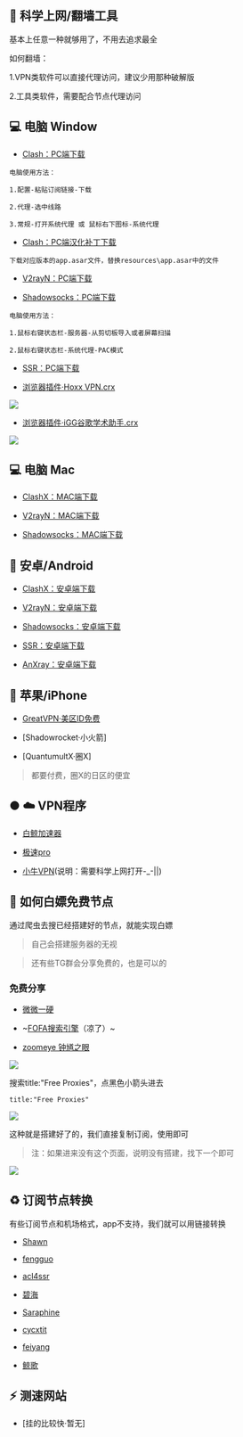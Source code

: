 ## :ocean: 科学上网/翻墙工具


基本上任意一种就够用了，不用去追求最全

如何翻墙：

1.VPN类软件可以直接代理访问，建议少用那种破解版

2.工具类软件，需要配合节点代理访问


## :computer: 电脑 Window


* [Clash：PC端下载](https://github.com/Fndroid/clash_for_windows_pkg/releases)

```
电脑使用方法：

1.配置-粘贴订阅链接-下载

2.代理-选中线路

3.常规-打开系统代理 或 鼠标右下图标-系统代理
```

* [Clash：PC端汉化补丁下载](https://github.com/BoyceLig/Clash_Chinese_Patch/releases)

```
下载对应版本的app.asar文件，替换resources\app.asar中的文件
```


* [V2rayN：PC端下载](https://github.com/2dust/v2rayN/releases)


* [Shadowsocks：PC端下载](https://github.com/shadowsocks/shadowsocks-windows/releases)

```
电脑使用方法：

1.鼠标右键状态栏-服务器-从剪切板导入或者屏幕扫描

2.鼠标右键状态栏-系统代理-PAC模式
```


* [SSR：PC端下载](https://github.com/shadowsocksr-rm/shadowsocksr-csharp/releases)



* [浏览器插件·Hoxx VPN.crx](https://dzp.lanzouy.com/iQYUOxdtllc)

![](https://ghproxy.com/https://raw.githubusercontent.com/Yiov/notes/main/proxy/hoxxvpn.png)



* [浏览器插件·iGG谷歌学术助手.crx](https://dzp.lanzouy.com/igSY9xk2asd)

![](https://ghproxy.com/https://raw.githubusercontent.com/Yiov/notes/main/proxy/iGuge.png)








## :computer: 电脑 Mac

* [ClashX：MAC端下载](https://github.com/yichengchen/clashX/releases)


* [V2rayN：MAC端下载](https://github.com/yanue/V2rayU/releases)


* [Shadowsocks：MAC端下载](https://github.com/shadowsocks/ShadowsocksX-NG/releases/)





## :iphone: 安卓/Android




* [ClashX：安卓端下载](https://github.com/Kr328/ClashForAndroid/releases)


* [V2rayN：安卓端下载](https://github.com/2dust/v2rayNG/releases)


* [Shadowsocks：安卓端下载](https://github.com/shadowsocks/shadowsocks-android/releases)


* [SSR：安卓端下载](https://github.com/shadowsocksrr/shadowsocksr-android)


* [AnXray：安卓端下载](https://github.com/XTLS/AnXray/releases)




## :apple: 苹果/iPhone


* [GreatVPN·美区ID免费](https://apps.apple.com/us/app/id1603206726)

* [Shadowrocket·小火箭]

* [QuantumultX·圈X]

> 都要付费，圈X的日区的便宜



## ● :cloud: VPN程序


* [白鲸加速器](https://www.bjchuhai.com/)

* [极速pro](https://freequick.ml/)

* [小牛VPN](https://aoxvpn.com/)(说明：需要科学上网打开-_-||)







## :dolphin: 如何白嫖免费节点

通过爬虫去搜已经搭建好的节点，就能实现白嫖

> 自己会搭建服务器的无视

>  还有些TG群会分享免费的，也是可以的



### 免费分享

* [微微一硬](https://3.weiwei.in/2020.html)


* ~[FOFA搜索引擎](https://fofa.so/)（凉了）~


* [zoomeye 钟馗之眼](https://www.zoomeye.org/)


![](https://ghproxy.com/https://raw.githubusercontent.com/Yiov/notes/main/Proxy/zoomeye.png)

搜索title:"Free Proxies"，点黑色小箭头进去

    title:"Free Proxies"

![](https://ghproxy.com/https://raw.githubusercontent.com/Yiov/notes/main/Proxy/zoomeye-1.png)


这种就是搭建好了的，我们直接复制订阅，使用即可

> 注：如果进来没有这个页面，说明没有搭建，找下一个即可

![](https://ghproxy.com/https://raw.githubusercontent.com/Yiov/notes/main/Proxy/zoomeye-2.png)





## :recycle: 订阅节点转换

有些订阅节点和机场格式，app不支持，我们就可以用链接转换


* [Shawn](https://dove.589669.xyz/web)

* [fengguo](https://sub.feng666.tk/)

* [acl4ssr](https://acl4ssr-sub.github.io/)

* [碧海](https://sub.bihai.cf/)

* [Saraphine](https://sub.saraphine.cf/)

* [cycxtit](https://subs.cycxtit.ga/)

* [feiyang](https://subs.cycxtit.ga/)

* [鲸歌](https://sub.tsutsu.cc/)






## :zap: 测速网站

* [挂的比较快·暂无]


